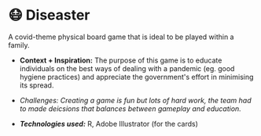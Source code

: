 # 😷 Diseaster
A covid-theme physical board game that is ideal to be played within a family.

  - **Context + Inspiration:** The purpose of this game is to educate individuals on the best ways of dealing with a pandemic (eg. good hygiene practices) and appreciate the government's effort in minimising its spread. 

  - _Challenges: Creating a game is fun but lots of hard work, the team had to made deicsions that balances between gameplay and education._

  - **_Technologies used:_** R, Adobe Illustrator (for the cards)
